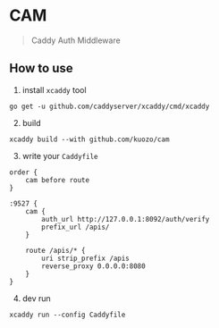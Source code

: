 # CAM

> Caddy Auth Middleware

## How to use

1. install `xcaddy` tool

```
go get -u github.com/caddyserver/xcaddy/cmd/xcaddy
```

2. build

```
xcaddy build --with github.com/kuozo/cam
```

3. write your `Caddyfile`

```
order {
    cam before route
}

:9527 {
    cam {
        auth_url http://127.0.0.1:8092/auth/verify
        prefix_url /apis/
    }

    route /apis/* {
        uri strip_prefix /apis
        reverse_proxy 0.0.0.0:8080
    }
}
```

4. dev run

```
xcaddy run --config Caddyfile
```